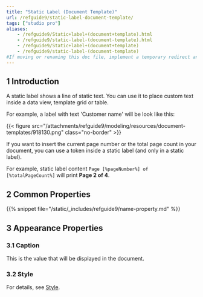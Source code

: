 ```yaml
---
title: "Static Label (Document Template)"
url: /refguide9/static-label-document-template/
tags: ["studio pro"]
aliases:
    - /refguide9/Static+label+(document+template).html
    - /refguide9/static-label-(document-template).html
    - /refguide9/Static+label+(document+template)
    - /refguide9/static-label-(document-template)
#If moving or renaming this doc file, implement a temporary redirect and let the respective team know they should update the URL in the product. See Mapping to Products for more details.
---
```


## 1 Introduction

A static label shows a line of static text. You can use it to place custom text inside a data view, template grid or table.

For example, a label with text 'Customer name' will be look like this:

{{< figure src="/attachments/refguide9/modeling/resources/document-templates/918130.png" class="no-border" >}}

If you want to insert the current page number or the total page count in your document, you can use a token inside a static label (and only in a static label).

For example, static label content `Page [%pageNumber%] of [%totalPageCount%]` will print **Page 2 of 4**.

## 2 Common Properties

{{% snippet file="/static/_includes/refguide9/name-property.md" %}}

## 3 Appearance Properties

### 3.1 Caption

This is the value that will be displayed in the document.

### 3.2 Style

For details, see [Style](/refguide9/style/).
